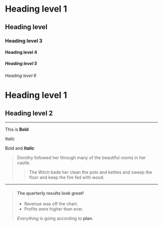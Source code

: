 # Heading level 1

## Heading level 

### Heading level 3

#### Heading level 4

##### Heading level 5

###### Heading level 6

Heading level 1
===============

Heading level 2
---------------

---------------

This is **Bold**

*Italic*

Bold and ***Italic***

> Dorothy followed her through many of the beautiful rooms in her castle.
>> The Witch bade her clean the pots and kettles and sweep the floor and keep the fire fed with wood.

-------------------

> #### The quarterly results look great!
>
> - Revenue was off the chart.
> - Profits were higher than ever.
>
>  *Everything* is going according to **plan**.
